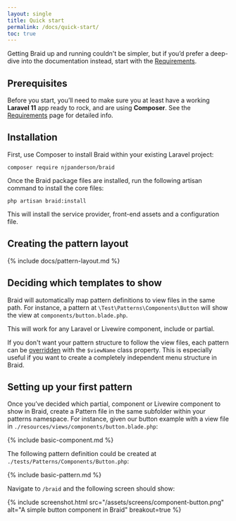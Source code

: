 ```yaml
---
layout: single
title: Quick start
permalink: /docs/quick-start/
toc: true
---
```


Getting Braid up and running couldn't be simpler, but if you’d prefer a deep-dive into the documentation instead, start with the [Requirements](/braid/docs/requirements/).

## Prerequisites
Before you start, you’ll need to make sure you at least have a working **Laravel 11** app ready to rock, and are using **Composer**. See the [Requirements](/braid/docs/requirements/) page for detailed info.

## Installation
First, use Composer to install Braid within your existing Laravel project:

```shell
composer require njpanderson/braid
```

Once the Braid package files are installed, run the following artisan command to install the core files:

```shell
php artisan braid:install
```

This will install the service provider, front-end assets and a configuration file.

## Creating the pattern layout

{% include docs/pattern-layout.md %}

## Deciding which templates to show
Braid will automatically map pattern definitions to view files in the same path. For instance, a pattern at `\Test\Patterns\Components\Button` will show the view at `components/button.blade.php`.

This will work for any Laravel or Livewire component, include or partial.

If you don't want your pattern structure to follow the view files, each pattern can be [overridden](#) with the `$viewName` class property. This is especially useful if you want to create a completely independent menu structure in Braid.

## Setting up your first pattern
Once you’ve decided which partial, component or Livewire component to show in Braid, create a Pattern file in the same subfolder within your patterns namespace. For instance, given our button example with a view file in `./resources/views/components/button.blade.php`:

{% include basic-component.md %}

The following pattern definition could be created at `./tests/Patterns/Components/Button.php`:

{% include basic-pattern.md %}

Navigate to `/braid` and the following screen should show:

{% include screenshot.html src="/assets/screens/component-button.png" alt="A simple button component in Braid" breakout=true %}
